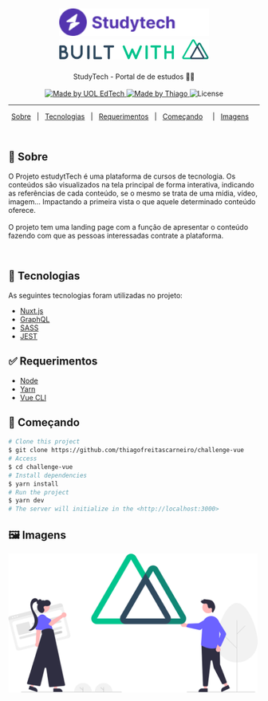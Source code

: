 <h1 align="center">

<img src="./assets/images/logo.png" alt="studyTech" width="300px"/>


<br/>
<img src="./assets/images/nuxt-start.png" alt="studyTech" width="300px"/>

</h1>

<p align="center">
  StudyTech - Portal de de estudos 📰🚀
  <br>
  <br>


  <a href="https://rocketseat.com.br">
    <img alt="Made by UOL EdTech " src="https://img.shields.io/badge/made%20by-uol edtech-%237516C1">
  </a>

  <a href="https://www.linkedin.com/in/thiago-freitas-carneiro-39359270/">
    <img alt="Made by Thiago" src="https://img.shields.io/badge/made%20by-thiagofreitascarneiro-%237516C1">
  </a>

  <img alt="License" src="https://img.shields.io/github/license/thiagofreitascarneiro/ignews">
</p>

---

<p align="center">
  <a href="#dart-sobre">Sobre</a> &#xa0; | &#xa0; 
  <a href="#rocket-tecnologias">Tecnologias</a> &#xa0; | &#xa0;
  <a href="#white_check_mark-requerimentos">Requerimentos</a> &#xa0; | &#xa0;
  <a href="#checkered_flag-começando">Começando</a> &#xa0; &#xa0; | &#xa0;
  <a href="#framed_picture-imagens">Imagens</a> &#xa0; &#xa0;
</p>

<br>


## :dart: Sobre ##


O Projeto estudytTech é uma plataforma de cursos de tecnologia. Os conteúdos são visualizados na tela principal de forma interativa, indicando as referências de cada conteúdo, se o mesmo se trata de uma mídia, vídeo, imagem... Impactando a primeira vista o que aquele determinado conteúdo oferece.
<br>
<br>
O projeto tem uma landing page com a função de apresentar o conteúdo fazendo com que as pessoas interessadas contrate a plataforma.



<br>


## 🧪 Tecnologias ##

As seguintes tecnologias foram utilizadas no projeto:

- [Nuxt.js](https://nuxtjs.org/)
- [GraphQL](https://graphql.org/)
- [SASS](https://sass-lang.com/)
- [JEST](https://jestjs.io/pt-BR/)


## :white_check_mark: Requerimentos ##

- [Node](https://nodejs.org/en/)
- [Yarn](https://yarnpkg.com/lang/en/)
- [Vue CLI](https://cli.vuejs.org/)



## :checkered_flag: Começando ##

```bash
# Clone this project
$ git clone https://github.com/thiagofreitascarneiro/challenge-vue
# Access
$ cd challenge-vue
# Install dependencies
$ yarn install
# Run the project
$ yarn dev
# The server will initialize in the <http://localhost:3000>
```
## :framed_picture: Imagens ##

<img src="./assets/images/nuxt.png" alt="studyTech" width="500px"/>

